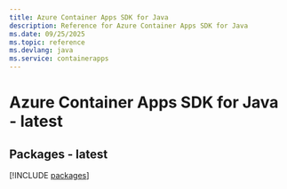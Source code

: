 ```yaml
---
title: Azure Container Apps SDK for Java
description: Reference for Azure Container Apps SDK for Java
ms.date: 09/25/2025
ms.topic: reference
ms.devlang: java
ms.service: containerapps
---
```

# Azure Container Apps SDK for Java - latest
## Packages - latest
[!INCLUDE [packages](container-apps-index.md)]